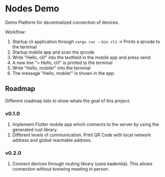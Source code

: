 # Nodes Demo

Demo Platform for decentralized connection of devices.

Workflow:

1. Startup cli application through `cargo run --bin cli` -> Prints a qrcode to the terminal
2. Startup mobile app and scan the qrcode
3. Write "Hello, cli!" into the textfield in the mobile app and press send.
4. A new line "> Hello, cli!" is printed to the terminal
5. Write "Hello, mobile!" into the terminal
6. The message "Hello, mobile!" is shown in the app.

## Roadmap

Different roadmap lists to show whats the goal of this project.

### v0.1.0

1. Implement Flutter mobile app which connects to the server by using the generated rust library.
2. Different levels of communication. Print QR Code with local network address and global reachable address.

### v0.2.0

1. Connect devices through routing library (uses kademlia). This allows connection without knowing meeting in person.